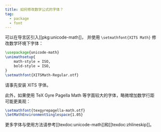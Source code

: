 ```yaml
---
title: 如何修改数学公式的字体？
tag:
  - package
  - font
---
```


可以在导言区引入[[pkg:unicode-math]]，
并使用 `\setmathfont{XITS Math}` 修改数学环境下字体：

```latex
\usepackage{unicode-math}
\unimathsetup{
    math-style = ISO,
    bold-style = ISO,
}
\setmathfont{XITSMath-Regular.otf}
```

请事先安装 XITS 字体。

此外，如果使用 TeX Gyre Pagella Math 等字面较大的字体，略微增加数学行距可能更美观：

```latex
\setmathfont{texgyrepagella-math.otf}
\SetMathEnvironmentSinglespace{1.05}
```

更多字体与使用方法请参考[[texdoc:unicode-math]]和[[texdoc:zhlineskip]]。
